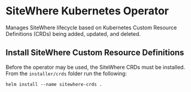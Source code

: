 # SiteWhere Kubernetes Operator

Manages SiteWhere lifecycle based on Kubernetes Custom Resource Definitions (CRDs)
being added, updated, and deleted.

## Install SiteWhere Custom Resource Definitions

Before the operator may be used, the SiteWhere CRDs must be installed. From
the `installer/crds` folder run the following:

```
helm install --name sitewhere-crds .
```

